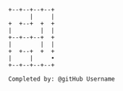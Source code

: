 
    +--+--+--+--+
          |     |
    +  +--+  +  +
    |        |  |
    +--+--+--+  +
    |        |  |
    +  +--+  +  +
    |     |     •
    +--+--+--+--+

    Completed by: @gitHub Username